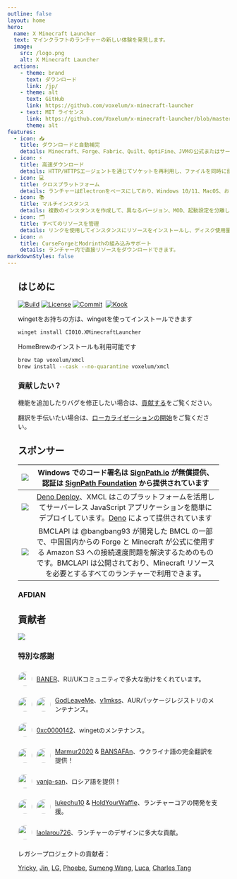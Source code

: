 ```yaml
---
outline: false
layout: home
hero:
  name: X Minecraft Launcher
  text: マインクラフトのランチャーの新しい体験を発見します。
  image:
    src: /logo.png
    alt: X Minecraft Launcher
  actions:
    - theme: brand
      text: ダウンロード
      link: /jp/
    - theme: alt
      text: GitHub
      link: https://github.com/voxelum/x-minecraft-launcher
    - text: MIT ライセンス
      link: https://github.com/Voxelum/x-minecraft-launcher/blob/master/LICENSE
      theme: alt
features:
  - icon: 📥
    title: ダウンロードと自動補完
    details: Minecraft、Forge、Fabric、Quilt、OptiFine、JVMの公式またはサードパーティのミラーからのダウンロードをサポートします。
  - icon: ⚡️
    title: 高速ダウンロード
    details: HTTP/HTTPSエージェントを通じてソケットを再利用し、ファイルを同時に部分的にダウンロードします。
  - icon: 💻
    title: クロスプラットフォーム
    details: ランチャーはElectronをベースにしており、Windows 10/11、MacOS、およびLinuxをサポートしています。
  - icon: 📚
    title: マルチインスタンス
    details: 複数のインスタンスを作成して、異なるバージョン、MOD、起動設定を分離します。
  - icon: 🗂
    title: すべてのリソースを管理
    details: リンクを使用してインスタンスにリソースをインストールし、ディスク使用量を最適に保ちます。
  - icon: 🔥
    title: CurseForgeとModrinthの組み込みサポート
    details: ランチャー内で直接リソースをダウンロードできます。
markdownStyles: false
---
```


<div class="vp-doc" style="margin: auto; max-width: 1180px; padding: 0 24px">

## はじめに

<p style="display: flex; gap: 4px;">
  <a href="https://github.com/Voxelum/x-minecraft-launcher">
    <img src="https://github.com/Voxelum/x-minecraft-launcher/workflows/Build/badge.svg" alt="Build">
  </a>
  <a href="https://github.com/Voxelum/x-minecraft-launcher/blob/master/LICENSE">
    <img src="https://img.shields.io/npm/l/@xmcl/core.svg" alt="License">
  </a>
  <a href="https://conventionalcommits.org">
    <img src="https://img.shields.io/badge/Conventional%20Commits-1.0.0-yellow.svg" alt="Commit">
  </a>
  <br>
  <a href="https://kook.top/gqjSHh">
    <img src="https://img.shields.io/endpoint?url=https://api.xmcl.app/kook-badge" alt="Kook">
  </a>
</p>

wingetをお持ちの方は、wingetを使ってインストールできます

```bash
winget install CI010.XMinecraftLauncher
```

HomeBrewのインストールも利用可能です

```bash
brew tap voxelum/xmcl
brew install --cask --no-quarantine voxelum/xmcl
```

### 貢献したい？

機能を追加したりバグを修正したい場合は、[貢献する](/jp/guide/contributing)をご覧ください。

翻訳を手伝いたい場合は、[ローカライゼーションの開始](/en/guide/i18n)をご覧ください。


## スポンサー

| [![](https://github.com/DGP-Studio/Snap.Hutao/assets/10614984/73ae8b90-f3c7-4033-b2b7-f4126331ce66)](https://www.netlify.com/) |                 Windows でのコード署名は [SignPath.io](https://signpath.io/) が無償提供、認証は [SignPath Foundation](https://signpath.org/) から提供されています                  |
| :----------------------------------------------------------------------------------------------------------------------------: | :------------------------------------------------------------------------------------------------------------------------------------------------------------------------: |
|                                        [![](/deno-logo.webp)](https://deno.com/deploy)                                         |        [Deno Deploy](https://deno.com/deploy)、XMCL はこのプラットフォームを活用してサーバーレス JavaScript アプリケーションを簡単にデプロイしています。[Deno](https://deno.com/) によって提供されています        |
|                                         [![](https://bmclapidoc.bangbang93.com/assets/favicon.ico?v=1742218388684)](https://bmclapidoc.bangbang93.com/)                                         | BMCLAPI は @bangbang93 が開発した BMCL の一部で、中国国内からの Forge と Minecraft が公式に使用する Amazon S3 への接続速度問題を解決するためのものです。BMCLAPI は公開されており、Minecraft リソースを必要とするすべてのランチャーで利用できます。 |

### AFDIAN

<!-- afdian-start -->
<!--@include: ../../parts/afdian.md-->
<!-- afdian-end -->

## 貢献者

<a href="https://github.com/voxelum/x-minecraft-launcher/graphs/contributors" flex justify-center>
  <img src="https://contrib.rocks/image?repo=voxelum/x-minecraft-launcher" />
</a>

### 特別な感謝

<div style="display: flex; align-items: center; gap: 10px;">
<img width="32" height="32" style="border-radius: 100%" src="https://avatars.githubusercontent.com/u/86590991?v=4">

[BANER](https://github.com/BANSAFAn)、RU/UKコミュニティで多大な助けをくれています。
</div>

<div style="display: flex; align-items: center; gap: 10px;">
<img width="32" height="32" style="border-radius: 100%" src="https://avatars.githubusercontent.com/u/119564588?v=4">
<img width="32" height="32" style="border-radius: 100%" src="https://avatars.githubusercontent.com/u/155435591?v=4">

[GodLeaveMe](https://github.com/GodLeaveMe)、[v1mkss](https://github.com/v1mkss)、AURパッケージレジストリのメンテナンス。
</div>

<div style="display: flex; align-items: center; gap: 10px;">
<img width="32" height="32" style="border-radius: 100%" src="https://avatars.githubusercontent.com/u/52188337?v=4">

[0xc0000142](https://github.com/0xc0000142)、wingetのメンテナンス。
</div>

<div style="display: flex; align-items: center; gap: 10px;">
<img width="32" height="32" style="border-radius: 100%" src="https://avatars.githubusercontent.com/u/109208530?v=4">
<img width="32" height="32" style="border-radius: 100%" src="https://avatars.githubusercontent.com/u/86590991?v=4">

[Marmur2020](https://github.com/Marmur2020) & [BANSAFAn](https://github.com/BANSAFAn)、ウクライナ語の完全翻訳を提供！
</div>

<div style="display: flex; align-items: center; gap: 10px;">
<img width="32" height="32" style="border-radius: 100%" src="https://avatars.githubusercontent.com/u/7201687?v=4">

[vanja-san](https://github.com/vanja-san)、ロシア語を提供！
</div>

<div style="display: flex; align-items: center; gap: 10px;">
<img width="32" height="32" style="border-radius: 100%" src="https://avatars.githubusercontent.com/u/37006668?v=4">
<img width="32" height="32" style="border-radius: 100%" src="https://avatars.githubusercontent.com/u/11472320?v=4">

[lukechu10](https://github.com/lukechu10) & [HoldYourWaffle](https://github.com/HoldYourWaffle)、ランチャーコアの開発を支援。
</div>

<div style="display: flex; align-items: center; gap: 10px;">
<img width="32" height="32" style="border-radius: 100%" src="https://avatars.githubusercontent.com/u/25716486?v=4">

[laolarou726](https://github.com/laolarou726)、ランチャーのデザインに多大な貢献。
</div>

レガシープロジェクトの貢献者：

[Yricky](https://github.com/Yricky), [Jin](https://github.com/Indexyz), [LG](https://github.com/LasmGratel), [Phoebe](https://github.com/PhoebezZ), [Sumeng Wang](https://github.com/darkkingwsm), [Luca](https://github.com/LucaIsGenius), [Charles Tang](https://github.com/CharlesQT)

</div>

